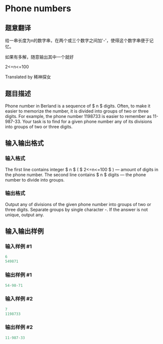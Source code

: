 # Phone numbers

## 题意翻译

给一串长度为n的数字串，在两个或三个数字之间加'-'，使得这个数字串便于记忆。

如果有多解，随意输出其中一个就好

2<=n<=100

Translated by 稀神探女

## 题目描述

Phone number in Berland is a sequence of $ n $ digits. Often, to make it easier to memorize the number, it is divided into groups of two or three digits. For example, the phone number 1198733 is easier to remember as 11-987-33. Your task is to find for a given phone number any of its divisions into groups of two or three digits.

## 输入输出格式

### 输入格式

The first line contains integer $ n $ ( $ 2<=n<=100 $ ) — amount of digits in the phone number. The second line contains $ n $ digits — the phone number to divide into groups.

### 输出格式

Output any of divisions of the given phone number into groups of two or three digits. Separate groups by single character -. If the answer is not unique, output any.

## 输入输出样例

### 输入样例 #1

```cpp
6
549871

```
### 输出样例 #1

```cpp
54-98-71
```


### 输入样例 #2

```cpp
7
1198733

```
### 输出样例 #2

```cpp
11-987-33

```

